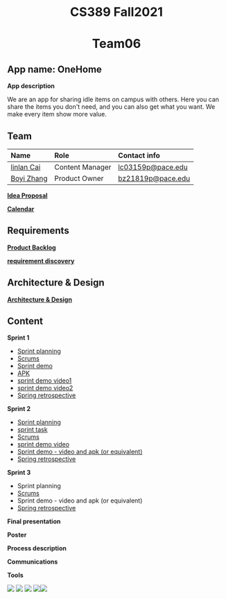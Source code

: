 <h1 align="center">CS389 Fall2021 </h1>
<H1 ALIGN="center">Team06</h1>

<h2> App name: OneHome </h2>

**App description**

We are an app for sharing idle items on campus with others. Here you can share the items you don't need, and you can also get what you want. We make every item show more value.

<h2> Team </h2>

| Name | Role | Contact info | 
| :----------- | :------------ | :------------ |
| [ linlan Cai](https://github.com/lialazyoaf)   | Content Manager | lc03159p@pace.edu |
| [  Boyi Zhang ](https://github.com/zhangboyi115)| Product Owner | bz21819p@pace.edu |




**[Idea Proposal](https://docs.google.com/document/d/1Y4O65naMj0IUarM-2nUE2AWCd68yfMldwEiK7t3byJo/edit?usp=sharing)**

**[Calendar](https://calendar.google.com/calendar/u/0/r?cid=aXZoMmU3NjhzMjRkdGlxZWYwcXZvbzhxcjBAZ3JvdXAuY2FsZW5kYXIuZ29vZ2xlLmNvbQ)**

<h2>Requirements</h2>

**[Product Backlog](https://docs.google.com/spreadsheets/d/1QwzCyM6pVbFFeJqngEYKHyMZibZs8vGi2wqHhM_M9ok/edit#gid=0)**

**[requirement discovery](https://docs.google.com/document/d/1xq9sqLOsAgHmiw3HjIU4jMCqYH8xzpmiCY6y_SwiUXA/edit?usp=sharing)**

<h2>Architecture & Design</h2>

**[Architecture & Design](https://docs.google.com/document/d/13mpeupEuSvwAyEvjBtUXm3FBu1TlClKN0CvOAwrSchc/edit?usp=sharing)**

<h2>Content</h2>

**Sprint 1**

* [Sprint planning](https://docs.google.com/spreadsheets/d/1QwzCyM6pVbFFeJqngEYKHyMZibZs8vGi2wqHhM_M9ok/edit?usp=sharing)
* [Scrums](https://docs.google.com/document/d/1EVroJw5ZFZusgewzSE5HTraL3jY6q_f4F69v_jz60KE/edit?usp=sharing)
* [Sprint demo](https://docs.google.com/document/d/1FYh3vLTmnD5vhiErMVRDBpV3dmm4XOb3gjzF5mcwDFk/edit?usp=sharing)
* [APK](https://drive.google.com/file/d/1DFNojkOsg3RXoJBVQLieTWJU2I6-swN4/view?usp=sharing)
* [sprint demo video1](https://youtu.be/wc7o-mlXvbk)
* [sprint demo video2](https://youtu.be/Tn8SiMBdanc)
* [Spring retrospective](https://docs.google.com/document/d/1JklMLvCq0Cw9R0GRYbENvADkayc0nclyxshKB1zMMQs/edit?usp=sharing)

**Sprint 2**

* [Sprint planning](https://docs.google.com/spreadsheets/d/1QwzCyM6pVbFFeJqngEYKHyMZibZs8vGi2wqHhM_M9ok/edit#gid=1626702557)
* [sprint task](https://docs.google.com/document/d/1N2cpCA2WzZLNRZhN5HbQzo4L0giow0T47ILwe9hi3aY/edit?usp=sharing)
* [Scrums](https://docs.google.com/document/d/1EVroJw5ZFZusgewzSE5HTraL3jY6q_f4F69v_jz60KE/edit?usp=sharing)
* [sprint demo video](https://youtu.be/aJjOACN8XYI)
* [Sprint demo - video and apk (or equivalent)](https://docs.google.com/document/d/1GZtTZhymDtEb8djYVF7CSn1jc7c5fw60CiTPvDxQ6Qc/edit?usp=sharing)
* [Spring retrospective](https://docs.google.com/document/d/1zgzOYCqYdwTMDFHpX4MaEr6VfkRkxitKAFwCuKyGb7w/edit?usp=sharing)


**Sprint 3** 

* Sprint planning
* [Scrums](https://docs.google.com/document/d/1EVroJw5ZFZusgewzSE5HTraL3jY6q_f4F69v_jz60KE/edit?usp=sharing)
* Sprint demo - video and apk (or equivalent)
* [Spring retrospective](https://docs.google.com/document/d/1JklMLvCq0Cw9R0GRYbENvADkayc0nclyxshKB1zMMQs/edit?usp=sharing)

**Final presentation**

**Poster**

**Process description**

**Communications**

**Tools**

 [![](https://i.imgur.com/sUs2pG4.png)](https://github.com/) [![](https://i.imgur.com/DMpHchR.png)](https://developer.android.com/studio) [![](https://i.imgur.com/1jS4ZyR.png)](https://www.google.com/drive/) [![](https://i.imgur.com/UFflCJs.png)](https://www.adobe.com/products/photoshop.html)[![](https://i.imgur.com/HVKVyVW.png)](https://firebase.google.com/)

